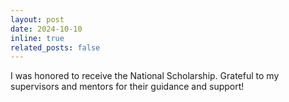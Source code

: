 ```yaml
---
layout: post
date: 2024-10-10
inline: true
related_posts: false
---
```


I was honored to receive the National Scholarship. Grateful to my supervisors and mentors for their guidance and support!